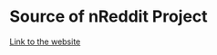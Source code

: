 # Source of nReddit Project

<a href="https://redditimagescraper-3d167.web.app/" target="_blank">Link to the website</a>
